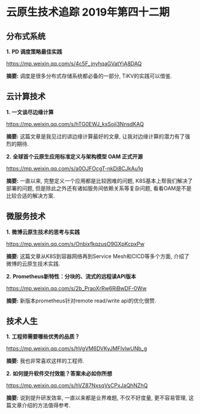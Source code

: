 # 云原生技术追踪 2019年第四十二期
## 分布式系统
**1.** **PD 调度策略最佳实践**

https://mp.weixin.qq.com/s/4c5F_jnyhqaGVatYjA8DAQ

**摘要:** 调度是很多分布式存储系统都必备的一部分, TiKV的实践可以借鉴.

## 云计算技术
**1.** **一文谈尽边缘计算**

https://mp.weixin.qq.com/s/hTG0EWJ_ksSoji3NnsdKAQ

**摘要:** 这篇文章是我见过的讲边缘计算最好的文章, 让我对边缘计算的潜力有了强烈的期待.

**2.** **全球首个云原生应用标准定义与架构模型 OAM 正式开源**

https://mp.weixin.qq.com/s/a0OJFOcgT-nkDi8CJkAu1g

**摘要:** 一直以来, 完整定义一个应用都是比较困难的问题, K8S基本上帮我们解决了部署的问题, 但是除此之外还有诸如服务间依赖关系等复杂问题, 看看OAM是不是比较合适的解决方案.

## 微服务技术
**1.** **微博云原生技术的思考与实践**

https://mp.weixin.qq.com/s/OnbixfkqzusO9GXpKcpxPw

**摘要:** 这篇文章从K8S到容器网络再到Service Mesh和CICD等多个方面, 介绍了微博的云原生技术实践.

**2.** **Prometheus新特性：分块的、流式的远程读API版本**

https://mp.weixin.qq.com/s/2b_PraoXrRw6RiBwDF-0Ww

**摘要:** 新版本prometheus针对remote read/write api的优化很赞.

## 技术人生
**1.** **工程师需要哪些优秀的品质？**

https://mp.weixin.qq.com/s/hVgVM6DVKyJMFIvlwUNb_g

**摘要:** 我也非常喜欢这样的工程师.

**2.** **如何提升软件交付效能？答案未必如你所想**

https://mp.weixin.qq.com/s/hVZ87NxsqVsCPxJaQhNZhQ

**摘要:** 说到提升研发效率, 一直以来都是业界难题, 不仅不好度量, 更不容易管理, 这篇文章介绍的方法值得参考.
